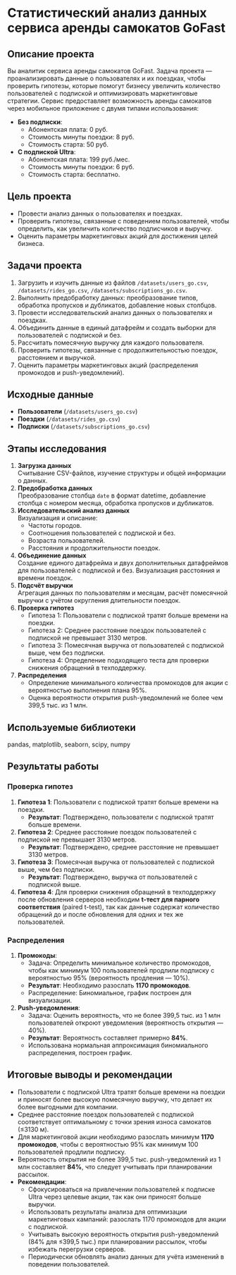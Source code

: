 
# Статистический анализ данных сервиса аренды самокатов GoFast

## Описание проекта

Вы аналитик сервиса аренды самокатов GoFast. Задача проекта — проанализировать данные о пользователях и их поездках, чтобы проверить гипотезы, которые помогут бизнесу увеличить количество пользователей с подпиской и оптимизировать маркетинговые стратегии. Сервис предоставляет возможность аренды самокатов через мобильное приложение с двумя типами использования:

- **Без подписки**:
  - Абонентская плата: 0 руб.
  - Стоимость минуты поездки: 8 руб.
  - Стоимость старта: 50 руб.
- **С подпиской Ultra**:
  - Абонентская плата: 199 руб./мес.
  - Стоимость минуты поездки: 6 руб.
  - Стоимость старта: бесплатно.

## Цель проекта

- Провести анализ данных о пользователях и поездках.
- Проверить гипотезы, связанные с поведением пользователей, чтобы определить, как увеличить количество подписчиков и выручку.
- Оценить параметры маркетинговых акций для достижения целей бизнеса.

## Задачи проекта

1. Загрузить и изучить данные из файлов `/datasets/users_go.csv`, `/datasets/rides_go.csv`, `/datasets/subscriptions_go.csv`.
2. Выполнить предобработку данных: преобразование типов, обработка пропусков и дубликатов, добавление новых столбцов.
3. Провести исследовательский анализ данных о пользователях и поездках.
4. Объединить данные в единый датафрейм и создать выборки для пользователей с подпиской и без.
5. Рассчитать помесячную выручку для каждого пользователя.
6. Проверить гипотезы, связанные с продолжительностью поездок, расстоянием и выручкой.
7. Оценить параметры маркетинговых акций (распределения промокодов и push-уведомлений).

## Исходные данные

- **Пользователи** (`/datasets/users_go.csv`)
- **Поездки** (`/datasets/rides_go.csv`)
- **Подписки** (`/datasets/subscriptions_go.csv`)

## Этапы исследования

1. **Загрузка данных**  
   Считывание CSV-файлов, изучение структуры и общей информации о данных.
2. **Предобработка данных**  
   Преобразование столбца `date` в формат datetime, добавление столбца с номером месяца, обработка пропусков и дубликатов.
3. **Исследовательский анализ данных**  
   Визуализация и описание:
   - Частоты городов.
   - Соотношения пользователей с подпиской и без.
   - Возраста пользователей.
   - Расстояния и продолжительности поездок.
4. **Объединение данных**  
   Создание единого датафрейма и двух дополнительных датафреймов для пользователей с подпиской и без. Визуализация расстояния и времени поездок.
5. **Подсчёт выручки**  
   Агрегация данных по пользователям и месяцам, расчёт помесячной выручки с учётом округления длительности поездок.
6. **Проверка гипотез**  
   - Гипотеза 1: Пользователи с подпиской тратят больше времени на поездки.
   - Гипотеза 2: Среднее расстояние поездок пользователей с подпиской не превышает 3130 метров.
   - Гипотеза 3: Помесячная выручка от пользователей с подпиской выше, чем без подписки.
   - Гипотеза 4: Определение подходящего теста для проверки снижения обращений в техподдержку.
7. **Распределения**  
   - Определение минимального количества промокодов для акции с вероятностью выполнения плана 95%.
   - Оценка вероятности открытия push-уведомлений не более чем 399,5 тыс. из 1 млн.

## Используемые библиотеки

pandas, matplotlib, seaborn, scipy, numpy 


## Результаты работы

### Проверка гипотез
1. **Гипотеза 1**: Пользователи с подпиской тратят больше времени на поездки.  
   - **Результат**: Подтверждено, пользователи с подпиской тратят больше времени.
2. **Гипотеза 2**: Среднее расстояние поездок пользователей с подпиской не превышает 3130 метров.  
   - **Результат**: Подтверждено, среднее расстояние не превышает 3130 метров.
3. **Гипотеза 3**: Помесячная выручка от пользователей с подпиской выше, чем без подписки.  
   - **Результат**: Подтверждено, выручка от пользователей с подпиской выше.
4. **Гипотеза 4**: Для проверки снижения обращений в техподдержку после обновления серверов необходим **t-тест для парного соответствия** (paired t-test), так как данные содержат количество обращений до и после обновления для одних и тех же пользователей.

### Распределения
1. **Промокоды**:
   - Задача: Определить минимальное количество промокодов, чтобы как минимум 100 пользователей продлили подписку с вероятностью 95% (вероятность продления — 10%).
   - **Результат**: Необходимо разослать **1170 промокодов**.
   - Распределение: Биномиальное, график построен для визуализации.
2. **Push-уведомления**:
   - Задача: Оценить вероятность, что не более 399,5 тыс. из 1 млн пользователей откроют уведомления (вероятность открытия — 40%).
   - **Результат**: Вероятность составляет примерно **84%**.
   - Использована нормальная аппроксимация биномиального распределения, построен график.

## Итоговые выводы и рекомендации
- Пользователи с подпиской Ultra тратят больше времени на поездки и приносят более высокую помесячную выручку, что делает их более выгодными для компании.
- Среднее расстояние поездок пользователей с подпиской соответствует оптимальному с точки зрения износа самокатов (≤3130 м).
- Для маркетинговой акции необходимо разослать минимум **1170 промокодов**, чтобы с вероятностью 95% как минимум 100 пользователей продлили подписку.
- Вероятность открытия не более 399,5 тыс. push-уведомлений из 1 млн составляет **84%**, что следует учитывать при планировании рассылок.
- **Рекомендации**:
  - Сфокусироваться на привлечении пользователей к подписке Ultra через целевые акции, так как они приносят больше выручки.
  - Использовать результаты анализа для оптимизации маркетинговых кампаний: разослать 1170 промокодов для акции с подпиской.
  - Учитывать высокую вероятность открытия push-уведомлений (84% для ≤399,5 тыс.) при планировании рассылок, чтобы избежать перегрузки серверов.
  - Периодически обновлять анализ данных для учёта изменений в поведении пользователей.
